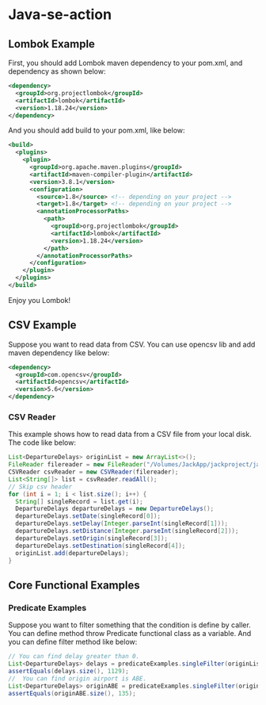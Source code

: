# Java-se-action

## Lombok Example

First, you should add Lombok maven dependency to your pom.xml, and dependency as shown below:

```xml
<dependency>
  <groupId>org.projectlombok</groupId>
  <artifactId>lombok</artifactId>
  <version>1.18.24</version>
</dependency>
```

And you should add build to your pom.xml, like below:

```xml
<build>
  <plugins>
    <plugin>
      <groupId>org.apache.maven.plugins</groupId>
      <artifactId>maven-compiler-plugin</artifactId>
      <version>3.8.1</version>
      <configuration>
        <source>1.8</source> <!-- depending on your project -->
        <target>1.8</target> <!-- depending on your project -->
        <annotationProcessorPaths>
          <path>
            <groupId>org.projectlombok</groupId>
            <artifactId>lombok</artifactId>
            <version>1.18.24</version>
          </path>
        </annotationProcessorPaths>
      </configuration>
    </plugin>
  </plugins>
</build>
```

Enjoy you Lombok! 

## CSV Example

Suppose you want to read data from CSV. You can use opencsv lib and add maven dependency like below:

```xml
<dependency>
  <groupId>com.opencsv</groupId>
  <artifactId>opencsv</artifactId>
  <version>5.6</version>
</dependency>
```



### CSV Reader

This example shows how to read data from a CSV file from your local disk. The code like below:

```java
List<DepartureDelays> originList = new ArrayList<>();
FileReader filereader = new FileReader("/Volumes/JackApp/jackproject/java-se-action/data/departuredelays-sample.csv");
CSVReader csvReader = new CSVReader(filereader);
List<String[]> list = csvReader.readAll();
// Skip csv header
for (int i = 1; i < list.size(); i++) {
  String[] singleRecord = list.get(i);
  DepartureDelays departureDelays = new DepartureDelays();
  departureDelays.setDate(singleRecord[0]);
  departureDelays.setDelay(Integer.parseInt(singleRecord[1]));
  departureDelays.setDistance(Integer.parseInt(singleRecord[2]));
  departureDelays.setOrigin(singleRecord[3]);
  departureDelays.setDestination(singleRecord[4]);
  originList.add(departureDelays);
}
```



## Core Functional Examples

### Predicate Examples

Suppose you want to filter something that the condition is define by  caller. You can define method throw  Predicate functional class as a variable. And you can define filter method like below:

```java
// You can find delay greater than 0.
List<DepartureDelays> delays = predicateExamples.singleFilter(originList, data -> data.getDelay() > 0);
assertEquals(delays.size(), 1129);
//  You can find origin airport is ABE.
List<DepartureDelays> originABE = predicateExamples.singleFilter(originList, data -> "ABE".equals(data.getOrigin()));
assertEquals(originABE.size(), 135);
```

